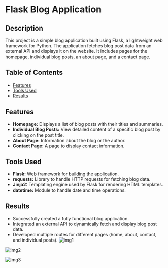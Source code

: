 # Flask Blog Application

## Description
This project is a simple blog application built using Flask, a lightweight web framework for Python. The application fetches blog post data from an external API and displays it on the website. It includes pages for the homepage, individual blog posts, an about page, and a contact page.

## Table of Contents
- [Features](#features)
- [Tools Used](#tools-used)
- [Results](#results)


## Features
- **Homepage:** Displays a list of blog posts with their titles and summaries.
- **Individual Blog Posts:** View detailed content of a specific blog post by clicking on the post title.
- **About Page:** Information about the blog or the author.
- **Contact Page:** A page to display contact information.

## Tools Used
- **Flask:** Web framework for building the application.
- **requests:** Library to handle HTTP requests for fetching blog data.
- **Jinja2:** Templating engine used by Flask for rendering HTML templates.
- **datetime:** Module to handle date and time operations.


## Results
- Successfully created a fully functional blog application.
- Integrated an external API to dynamically fetch and display blog post data.
- Developed multiple routes for different pages (home, about, contact, and individual posts).
![img1](https://github.com/bardack134/Blog-2-using-flask/assets/142977989/0ac778ca-1700-45db-b334-9963f750a289)

![img2](https://github.com/bardack134/Blog-2-using-flask/assets/142977989/0257c371-69b7-486f-b6fd-cafc8c62f142)

![img3](https://github.com/bardack134/Blog-2-using-flask/assets/142977989/57213dcb-576b-4424-9565-c9e02eb92711)
